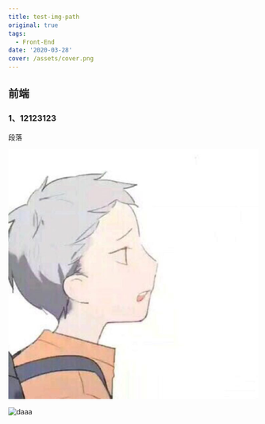 ```yaml
---
title: test-img-path
original: true
tags:
  - Front-End
date: '2020-03-28'
cover: /assets/cover.png
---
```

## **前端**

### 1、12123123

段落

![daaa](/static/assets/cover.png)

![daaa](/assets/cover.png)